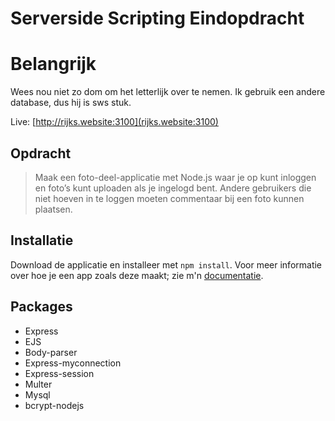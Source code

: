 # Serverside Scripting Eindopdracht

# Belangrijk
Wees nou niet zo dom om het letterlijk over te nemen. Ik gebruik een andere database, dus hij is sws stuk.

Live: [http://rijks.website:3100](rijks.website:3100)

## Opdracht

> Maak een foto-deel-applicatie met Node.js waar je op kunt inloggen en foto’s kunt uploaden als je ingelogd bent. Andere gebruikers die niet hoeven in te loggen moeten commentaar bij een foto kunnen plaatsen.

## Installatie

Download de applicatie en installeer met `npm install`. Voor meer informatie over hoe je een app zoals deze maakt; zie m'n [documentatie](http://rijkvanzanten.nl/sss-doc).

## Packages

- Express
- EJS
- Body-parser
- Express-myconnection
- Express-session
- Multer
- Mysql
- bcrypt-nodejs

